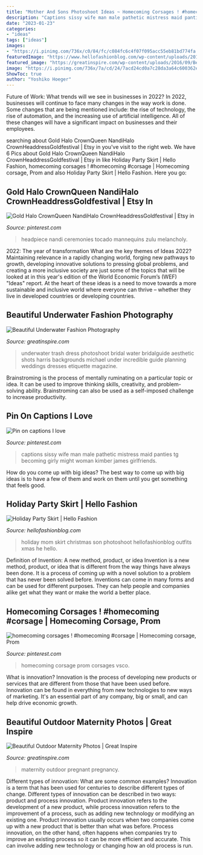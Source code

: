 ```yaml
---
title: "Mother And Sons Photoshoot Ideas ~ Homecoming Corsages ! #homecoming #corsage"
description: "Captions sissy wife man male pathetic mistress maid panties tg becoming girly might woman kimber james girlfriends"
date: "2023-01-23"
categories:
- "ideas"
tags: ["ideas"]
images:
- "https://i.pinimg.com/736x/c0/84/fc/c084fc6c4f07f095acc55eb81bd774fa.jpg"
featuredImage: "https://www.hellofashionblog.com/wp-content/uploads/2015/11/mom-and-son-christmas.jpg"
featured_image: "https://greatinspire.com/wp-content/uploads/2016/09/Beautiful-Underwater-Fashion-Photography-6.jpg"
image: "https://i.pinimg.com/736x/7a/cd/24/7acd24cd0a7c28da3a64c600362e7a3e.jpg"
ShowToc: true
author: "Yoshiko Hoeger"
---
```



Future of Work: What trends will we see in businesses in 2022?
In 2022, businesses will continue to face many changes in the way work is done. Some changes that are being mentioned include: the rise of technology, the rise of automation, and the increasing use of artificial intelligence. All of these changes will have a significant impact on businesses and their employees.

	

		
searching about Gold Halo CrownQueen NandiHalo CrownHeaddressGoldfestival | Etsy in you've visit to the right web. We have 6 Pics about Gold Halo CrownQueen NandiHalo CrownHeaddressGoldfestival | Etsy in like Holiday Party Skirt | Hello Fashion, homecoming corsages ! #homecoming #corsage | Homecoming corsage, Prom and also Holiday Party Skirt | Hello Fashion. Here you go:
		
    
## Gold Halo CrownQueen NandiHalo CrownHeaddressGoldfestival | Etsy In

<img loading=lazy src="https://i.pinimg.com/736x/7a/cd/24/7acd24cd0a7c28da3a64c600362e7a3e.jpg" onerror="this.onerror=null;this.src='https://tse3.mm.bing.net/th?id=OIP.NyB3AdkpOV4XwDxmgu-4ywHaJQ&amp;pid=15.1';" alt="Gold Halo CrownQueen NandiHalo CrownHeaddressGoldfestival | Etsy in">

_Source: pinterest.com_

>headpiece nandi ceremonies tocado mannequins zulu melancholy. 

	

2022: The year of transformation
What are the key themes of Ideas 2022? Maintaining relevance in a rapidly changing world, forging new pathways to growth, developing innovative solutions to pressing global problems, and creating a more inclusive society are just some of the topics that will be looked at in this year's edition of the World Economic Forum’s (WEF) "Ideas" report. At the heart of these ideas is a need to move towards a more sustainable and inclusive world where everyone can thrive – whether they live in developed countries or developing countries.

    
## Beautiful Underwater Fashion Photography

<img loading=lazy src="https://greatinspire.com/wp-content/uploads/2016/09/Beautiful-Underwater-Fashion-Photography-6.jpg" onerror="this.onerror=null;this.src='https://tse1.mm.bing.net/th?id=OIP.vfwjpH2jjXZosX4vSnh1qAHaLH&amp;pid=15.1';" alt="Beautiful Underwater Fashion Photography">

_Source: greatinspire.com_

>underwater trash dress photoshoot bridal water bridalguide aesthetic shots harris backgrounds michael under incredible guide planning weddings dresses etiquette magazine. 

	

Brainstroming is the process of mentally ruminating on a particular topic or idea. It can be used to improve thinking skills, creativity, and problem-solving ability. Brainstroming can also be used as a self-imposed challenge to increase productivity.

    
## Pin On Captions I Love

<img loading=lazy src="https://i.pinimg.com/736x/4a/a0/bc/4aa0bc2ae76ed791a07ebdde58c8d04f.jpg" onerror="this.onerror=null;this.src='https://tse3.mm.bing.net/th?id=OIP.maiu24GD_SiFKtvDAm3RUQHaLH&amp;pid=15.1';" alt="Pin on captions I love">

_Source: pinterest.com_

>captions sissy wife man male pathetic mistress maid panties tg becoming girly might woman kimber james girlfriends. 

	

How do you come up with big ideas?
The best way to come up with big ideas is to have a few of them and work on them until you get something that feels good.

    
## Holiday Party Skirt | Hello Fashion

<img loading=lazy src="https://www.hellofashionblog.com/wp-content/uploads/2015/11/mom-and-son-christmas.jpg" onerror="this.onerror=null;this.src='https://tse1.mm.bing.net/th?id=OIP.AGnDo68stfwkG0xgE-mz-wHaLg&amp;pid=15.1';" alt="Holiday Party Skirt | Hello Fashion">

_Source: hellofashionblog.com_

>holiday mom skirt christmas son photoshoot hellofashionblog outfits xmas he hello. 

	

Definition of Invention: A new method, product, or idea
Invention is a new method, product, or idea that is different from the way things have always been done. It is a process of coming up with a novel solution to a problem that has never been solved before. Inventions can come in many forms and can be used for different purposes. They can help people and companies alike get what they want or make the world a better place.

    
## Homecoming Corsages ! #homecoming #corsage | Homecoming Corsage, Prom

<img loading=lazy src="https://i.pinimg.com/736x/c0/84/fc/c084fc6c4f07f095acc55eb81bd774fa.jpg" onerror="this.onerror=null;this.src='https://tse2.mm.bing.net/th?id=OIP.ryvDEibKqNQbqq1Xa-9AEgHaJ4&amp;pid=15.1';" alt="homecoming corsages ! #homecoming #corsage | Homecoming corsage, Prom">

_Source: pinterest.com_

>homecoming corsage prom corsages vsco. 

	

What is innovation?
Innovation is the process of developing new products or services that are different from those that have been used before. Innovation can be found in everything from new technologies to new ways of marketing. It's an essential part of any company, big or small, and can help drive economic growth.

    
## Beautiful Outdoor Maternity Photos | Great Inspire

<img loading=lazy src="http://greatinspire.com/wp-content/uploads/2016/05/Beautiful-Outdoor-Maternity-Photos-12.jpg" onerror="this.onerror=null;this.src='https://tse3.mm.bing.net/th?id=OIP._wHjgdBJwYCu_rxpvX80XAHaLH&amp;pid=15.1';" alt="Beautiful Outdoor Maternity Photos | Great Inspire">

_Source: greatinspire.com_

>maternity outdoor pregnant pregnancy. 

	

Different types of innovation: What are some common examples?
Innovation is a term that has been used for centuries to describe different types of change. Different types of innovation can be described in two ways: product and process innovation. Product innovation refers to the development of a new product, while process innovation refers to the improvement of a process, such as adding new technology or modifying an existing one. 
Product innovation usually occurs when two companies come up with a new product that is better than what was before. Process innovation, on the other hand, often happens when companies try to improve an existing process so it can be more efficient and accurate. This can involve adding new technology or changing how an old process is run.

